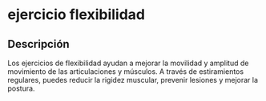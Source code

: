 # ejercicio flexibilidad

## Descripción
Los ejercicios de flexibilidad ayudan a mejorar la movilidad y amplitud de movimiento de las articulaciones y músculos. A través de estiramientos regulares, puedes reducir la rigidez muscular, prevenir lesiones y mejorar la postura.

